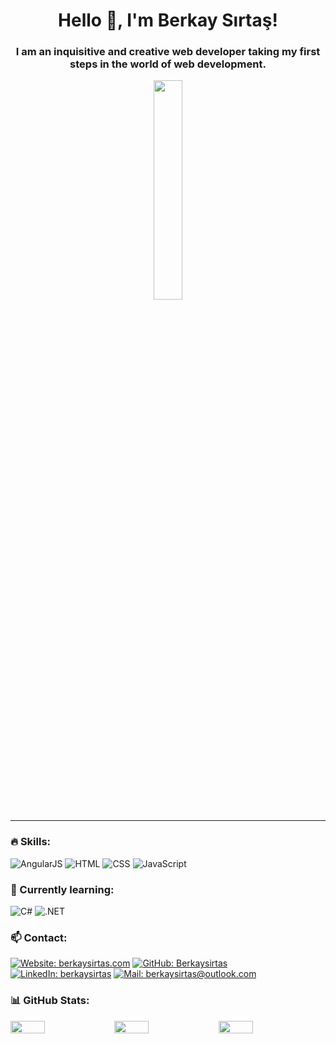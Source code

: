 <div align="center">

  <h1>Hello 👋, I'm Berkay Sırtaş!</h1>
  <h3>I am an inquisitive and creative web developer taking my first steps in the world of web development.</h3>
<img src="https://media.giphy.com/media/USV0ym3bVWQJJmNu3N/giphy.gif" width="30%">
</div>

---
###  🔥 Skills:

![AngularJS](https://img.shields.io/badge/AngularJS-E23237?style=for-the-badge&logo=angularjs&logoColor=white)
![HTML](https://img.shields.io/badge/HTML-E34F26?style=for-the-badge&logo=html5&logoColor=white)
![CSS](https://img.shields.io/badge/CSS-1572B6?style=for-the-badge&logo=css3&logoColor=white)
![JavaScript](https://img.shields.io/badge/JavaScript-F7DF1E?style=for-the-badge&logo=javascript&logoColor=black)

### 🌱 Currently learning:

![C#](https://img.shields.io/badge/C%23-239120?style=for-the-badge&logo=c-sharp&logoColor=white)
![.NET](https://img.shields.io/badge/.NET-5C2D91?style=for-the-badge&logo=.net&logoColor=white)

 ### 📫 Contact:

[![Website: berkaysirtas.com](https://img.shields.io/badge/Website-berkaysirtas.com-blue?style=for-the-badge&logo=google-chrome&logoColor=white)](https://berkaysirtas.com)
[![GitHub: Berkaysirtas](https://img.shields.io/github/followers/Berkaysirtas?label=follow&style=social)](https://github.com/Berkaysirtas)
[![LinkedIn: berkaysirtas](https://img.shields.io/badge/-Berkay%20Şirtaş-blue?style=for-the-badge&logo=Linkedin&logoColor=white&link=https://www.linkedin.com/in/berkay-sirtas/)](https://www.linkedin.com/in/berkaysirtas/)
[![Mail: berkaysirtas@outlook.com](https://img.shields.io/badge/-E--posta-0078D4?style=for-the-badge&logo=microsoft-outlook&logoColor=white&link=mailto:berkaysirtas@outlook.com)](mailto:berkaysirtas@outlook.com)

### 📊 GitHub Stats:
<div style="display: flex;">
  <img src="https://github-readme-stats.vercel.app/api?username=berkaysirtas&theme=jolly&hide_border=false&include_all_commits=true&count_private=true" style="width: 33%" />
  <img src="https://github-readme-streak-stats.herokuapp.com/?user=berkaysirtas&theme=jolly&hide_border=false" style="width: 33%" />
  <img src="https://github-readme-stats.vercel.app/api/top-langs/?username=berkaysirtas&theme=jolly&hide_border=false&include_all_commits=true&count_private=true&layout=compact" style="width: 33%" />
</div>
